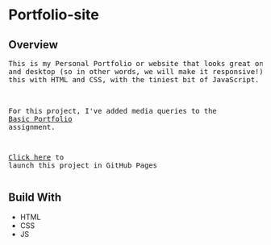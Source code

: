 # Portfolio-site
<h2>Overview</h2>
<pre>This is my Personal Portfolio or website that looks great on mobile, tablet 
and desktop (so in other words, we will make it responsive!). We will be doing 
this with HTML and CSS, with the tiniest bit of JavaScript.<br>

For this project, I've added media queries to the <a href="https://github.com/Biltu5/Portfolio-site">Basic Portfolio</a> assignment.<br>

<a href="https://biltu5.github.io/Portfolio-site/">Click here</a> to launch this project in GitHub Pages</pre>

<h2>Build With</h2>
<ul>
  <li>HTML</li>
  <li>CSS</li>
  <li>JS</li>
 </ul>
 
